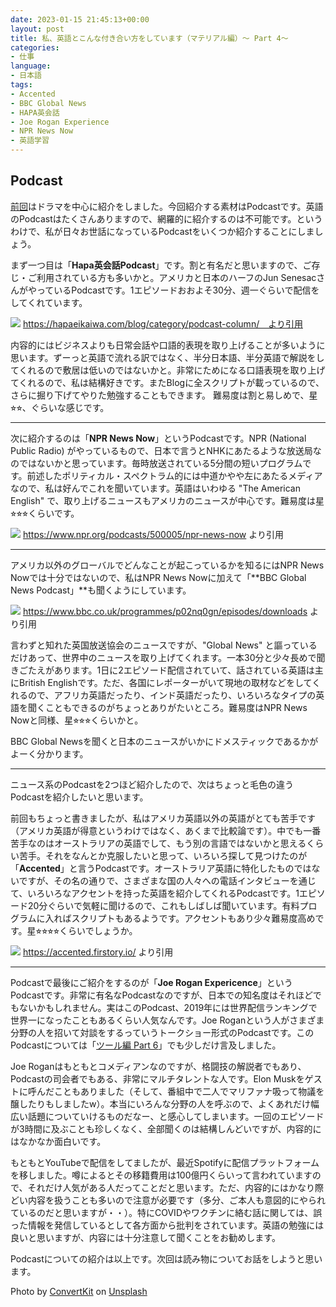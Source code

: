 ```yaml
---
date: 2023-01-15 21:45:13+00:00
layout: post
title: 私、英語とこんな付き合い方をしています（マテリアル編）〜 Part 4〜
categories:
- 仕事
language:
- 日本語
tags:
- Accented
- BBC Global News
- HAPA英会話
- Joe Rogan Experience
- NPR News Now
- 英語学習
---
```


## Podcast


[前回](https://blog.shin.do/2023/01/how-i-work-with-english-with-materials-part3/)はドラマを中心に紹介をしました。今回紹介する素材はPodcastです。英語のPodcastはたくさんありますので、網羅的に紹介するのは不可能です。というわけで、私が日々お世話になっているPodcastをいくつか紹介することにしましょう。

まず一つ目は「**Hapa英会話Podcast**」です。割と有名だと思いますので、ご存じ・ご利用されている方も多いかと。アメリカと日本のハーフのJun SenesacさんがやっているPodcastです。1エピソードおおよそ30分、週一ぐらいで配信をしてくれています。

[![](https://blog.shin.do/wp-content/uploads/2022/12/Hapa-Eikaiwa-Podcast-1024x860.png)](https://blog.shin.do/wp-content/uploads/2022/12/Hapa-Eikaiwa-Podcast.png) https://hapaeikaiwa.com/blog/category/podcast-column/　より引用

内容的にはビジネスよりも日常会話や口語的表現を取り上げることが多いように思います。ずーっと英語で流れる訳ではなく、半分日本語、半分英語で解説をしてくれるので敷居は低いのではないかと。非常にためになる口語表現を取り上げてくれるので、私は結構好きです。またBlogに全スクリプトが載っているので、さらに掘り下げてやりた勉強することもできます。 難易度は割と易しめで、星⭐︎⭐︎、ぐらいな感じです。



* * *



次に紹介するのは「**NPR News Now**」というPodcastです。NPR (National Public Radio) がやっているもので、日本で言うとNHKにあたるような放送局なのではないかと思っています。毎時放送されている5分間の短いプログラムです。前述したポリティカル・スペクトラム的には中道かやや左にあたるメディアなので、私は好んでこれを聞いています。英語はいわゆる "The American English" で、取り上げるニュースもアメリカのニュースが中心です。難易度は星⭐︎⭐︎⭐︎くらいです。

[![](https://blog.shin.do/wp-content/uploads/2022/12/NPR-News-Now-1024x960.png)](https://blog.shin.do/wp-content/uploads/2022/12/NPR-News-Now.png) https://www.npr.org/podcasts/500005/npr-news-now より引用



* * *



アメリカ以外のグローバルでどんなことが起こっているかを知るにはNPR News Nowでは十分ではないので、私はNPR News Nowに加えて「**BBC Global News Podcast」**も聞くようにしています。

[![](https://blog.shin.do/wp-content/uploads/2022/12/BBC-Global-News-Podcast-1024x1014.png)](https://blog.shin.do/wp-content/uploads/2022/12/BBC-Global-News-Podcast.png) https://www.bbc.co.uk/programmes/p02nq0gn/episodes/downloads より引用

言わずと知れた英国放送協会のニュースですが、"Global News" と謳っているだけあって、世界中のニュースを取り上げてくれます。一本30分と少々長めで聞きごたえがあります。1日に2エピソード配信されていて、話されている英語は主にBritish Englishです。ただ、各国にレポーターがいて現地の取材などをしてくれるので、アフリカ英語だったり、インド英語だったり、いろいろなタイプの英語を聞くこともできるのがちょっとありがたいところ。難易度はNPR News Nowと同様、星⭐︎⭐︎⭐︎くらいかと。

BBC Global Newsを聞くと日本のニュースがいかにドメスティックであるかがよーく分かります。



* * *



ニュース系のPodcastを2つほど紹介したので、次はちょっと毛色の違うPodcastを紹介したいと思います。

前回もちょっと書きましたが、私はアメリカ英語以外の英語がとても苦手です（アメリカ英語が得意というわけではなく、あくまで比較論です）。中でも一番苦手なのはオーストラリアの英語でして、もう別の言語ではないかと思えるくらい苦手。それをなんとか克服したいと思って、いろいろ探して見つけたのが「**Accented**」と言うPodcastです。オーストラリア英語に特化したものではないですが、その名の通りで、さまざまな国の人々への電話インタビューを通じて、いろいろなアクセントを持った英語を紹介してくれるPodcastです。1エピソード20分ぐらいで気軽に聞けるので、これもしばしば聞いています。有料プログラムに入ればスクリプトもあるようです。アクセントもあり少々難易度高めです。星⭐︎⭐︎⭐︎⭐︎くらいでしょうか。

[![](https://blog.shin.do/wp-content/uploads/2022/12/Accented-Podcast-1024x429.png)](https://blog.shin.do/wp-content/uploads/2022/12/Accented-Podcast.png) https://accented.firstory.io/ より引用



* * *



Podcastで最後にご紹介をするのが「**Joe Rogan Expericence**」というPodcastです。非常に有名なPodcastなのですが、日本での知名度はそれほどでもないかもしれません。実はこのPodcast、2019年には世界配信ランキングで世界一になったこともあるくらい人気なんです。Joe Roganという人がさまざま分野の人を招いて対談をするっていうトークショー形式のPodcastです。このPodcastについては「[ツール編 Part 6](https://blog.shin.do/2022/12/how-i-work-with-english-with-tools-part6/)」でも少しだけ言及しました。



Joe Roganはもともとコメディアンなのですが、格闘技の解説者でもあり、Podcastの司会者でもある、非常にマルチタレントな人です。Elon Muskをゲストに呼んだこともありました（そして、番組中で二人でマリファナ吸って物議を醸したりもしましたw）。本当にいろんな分野の人を呼ぶので、よくあれだけ幅広い話題についていけるものだなー、と感心してしまいます。一回のエピソードが3時間に及ぶことも珍しくなく、全部聞くのは結構しんどいですが、内容的にはなかなか面白いです。

もともとYouTubeで配信をしてましたが、最近Spotifyに配信プラットフォームを移しました。噂によるとその移籍費用は100億円くらいって言われていますので、それだけ人気がある人だってことだと思います。ただ、内容的にはかなり際どい内容を扱うことも多いので注意が必要です（多分、ご本人も意図的にやられているのだと思いますが・・）。特にCOVIDやワクチンに絡む話に関しては、誤った情報を発信しているとして各方面から批判をされています。英語の勉強には良いと思いますが、内容には十分注意して聞くことをお勧めします。

Podcastについての紹介は以上です。次回は読み物についてお話をしようと思います。

Photo by [ConvertKit](https://unsplash.com/@convertkit?utm_source=unsplash&utm_medium=referral&utm_content=creditCopyText) on [Unsplash](https://unsplash.com/s/photos/podcast?utm_source=unsplash&utm_medium=referral&utm_content=creditCopyText)

